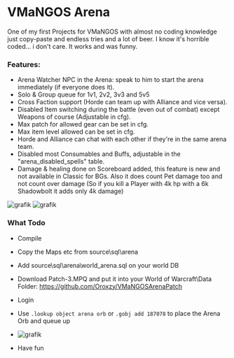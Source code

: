 

# VMaNGOS Arena
One of my first Projects for VMaNGOS with almost no coding knowledge just copy-paste and endless tries and a lot of beer.
I know it's horrible coded... i don't care. It works and was funny.

### Features:

- Arena Watcher NPC in the Arena: speak to him to start the arena immediately (if everyone does it).
- Solo & Group queue for 1v1, 2v2, 3v3 and 5v5
- Cross Faction support (Horde can team up with Alliance and vice versa).
- Disabled Item switching during the battle (even out of combat) except Weapons of course (Adjustable in cfg).
- Max patch for allowed gear can be set in cfg.
- Max item level allowed can be set in cfg.
- Horde and Alliance can chat with each other if they're in the same arena team.
- Disabled most Consumables and Buffs, adjustable in the "arena_disabled_spells" table.
- Damage & healing done on Scoreboard added, this feature is new and not available in Classic for BGs. Also it does count Pet damage too and not count over damage (So if you kill a Player with 4k hp with a 6k Shadowbolt it adds only 4k damage)

![grafik](https://user-images.githubusercontent.com/357606/208283952-1c3f0b6a-dbf0-4edf-bc26-a9d5f668df9b.png)
![grafik](https://user-images.githubusercontent.com/357606/208283962-9cc21b72-8cdb-408f-b225-c001edbc0119.png)

### What Todo

- Compile
- Copy the Maps etc from source\sql\arena
- Add source\sql\arena\world_arena.sql on your world DB
- Download Patch-3.MPQ and put it into your World of Warcraft\Data Folder: https://github.com/Oroxzy/VMaNGOSArenaPatch
- Login
- Use `.lookup object arena orb` or `.gobj add 187078` to place the Arena Orb and queue up

- ![grafik](https://user-images.githubusercontent.com/357606/208283756-fcb72a8e-41e5-4f85-b2b4-9f3f527ab85c.png)

- Have fun
